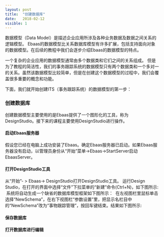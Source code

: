 ```yaml
---
layout: post
title:  "创建数据库"
date:   2018-02-12
visible: 1
---
```


数据模型（Data Model）是描述企业应用所涉及各种业务数据及数据之间关系的逻辑模型。 Ebaas的数据模型比关系数据库模型有许多扩展，包括支持面向对象的数据模型。在后续的教程中我们会逐步介绍Ebaas的数据模型的特点。

一个复杂的企业应用的数据模型通常由多个数据类和它们之间的关系组成。 但是为了教程的简洁性，我们的事务跟踪系统的数据模型只有两个数据类和一个多对一的关系。虽然该数据模型比较简单，但是在创建这个数据模型的过程中，我们会覆盖很多重要的概念和功能。

下面，我们就开始创建ITS（事务跟踪系统）的数据模型的第一步：

### 创建数据库

创建数据模型主要使用的是Ebaas提供了一个图形化的工具，称为DesignStudio。接下来的课程主要使用DesignStudio进行操作。

#### 启动Ebaas服务器

假设您已经在电脑上成功安装了Ebaas。确定Ebaas服务器已启动。如果Ebaas服务器没有启动，以管理员身份从“开始”菜单->Ebaas->StartServer启动EbaasServer。

#### 打开DesignStudio工具

从“开始”- > Ebaas-> DesignStudio打开DesignStudio工具。
运行Design Studio，在打开的界面中选择“文件”下拉菜单的“新建”命令(Ctrl+N)，如下图所示:
<img src="{{'/assets/img/2018-2-17新建数据库1.png' | prepend: site.baseurl }}" alt="">
系统将自动生成一个缺省的数据库模型框架如下图所示：
<img src="{{'/assets/img/2018-2-22新建数据库2.png' | prepend: site.baseurl }}" alt="">
在左视图栏里鼠标单击选择“NewSchema”，在右下视图栏“参数设置”里，把显示名栏目中的“NewSchema”改为“事物跟踪管理”，按回车键结束。结果如下图所示:
<img src="{{'/assets/img/2018-2-22新建数据库3' | prepend: site.baseurl }}" alt="">

#### 保存数据库


#### 打开数据库进行编辑




